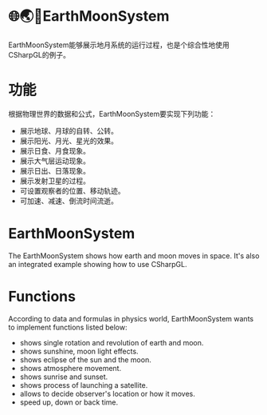 ﻿# :globe_with_meridians::earth_asia::telescope:EarthMoonSystem
EarthMoonSystem能够展示地月系统的运行过程，也是个综合性地使用CSharpGL的例子。
# 功能
根据物理世界的数据和公式，EarthMoonSystem要实现下列功能：
* 展示地球、月球的自转、公转。
* 展示阳光、月光、星光的效果。
* 展示日食、月食现象。
* 展示大气层运动现象。
* 展示日出、日落现象。
* 展示发射卫星的过程。
* 可设置观察者的位置、移动轨迹。
* 可加速、减速、倒流时间流逝。

# EarthMoonSystem
The EarthMoonSystem shows how earth and moon moves in space. It's also an integrated example showing how to use CSharpGL.
# Functions
According to data and formulas in physics world, EarthMoonSystem wants to implement functions listed below:
* shows single rotation and revolution of earth and moon.
* shows sunshine, moon light effects.
* shows eclipse of the sun and the moon.
* shows atmosphere movement.
* shows sunrise and sunset.
* shows process of launching a satellite.
* allows to decide observer's location or how it moves.
* speed up, down or back time.
